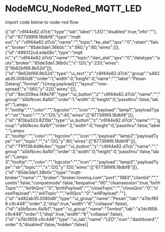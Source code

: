 # NodeMCU_NodeRed_MQTT_LED
import code below to node-red flow

[{"id":"c6f44e82.d7cb","type":"tab","label":"LED","disabled":true,"info":""},{"id":"677399f8.18dbf8","type":"mqtt out","z":"c6f44e82.d7cb","name":"","topic":"ke_alat","qos":"0","retain":"false","broker":"85de3de1.36b0c","x":560,"y":80,"wires":[]},{"id":"499312cd.eda08c","type":"mqtt in","z":"c6f44e82.d7cb","name":"","topic":"dari_alat","qos":"0","datatype":"auto","broker":"85de3de1.36b0c","x":120,"y":220,"wires":[["9b62bf68.8b52d"]]},{"id":"9b62bf68.8b52d","type":"ui_text","z":"c6f44e82.d7cb","group":"a482ab35.0080d8","order":1,"width":0,"height":0,"name":"","label":"Pesan Datang","format":"{{msg.payload}}","layout":"row-spread","x":560,"y":220,"wires":[]},{"id":"8ec559ea.149e78","type":"ui_button","z":"c6f44e82.d7cb","name":"","group":"a5bfbcec.6a1b1","order":1,"width":0,"height":0,"passthru":false,"label":"Lampu 1","tooltip":"","color":"","bgcolor":"","icon":"","payload":"lamp1","payloadType":"str","topic":"","x":120,"y":40,"wires":[["677399f8.18dbf8"]]},{"id":"8f3ba323.8215b","type":"ui_button","z":"c6f44e82.d7cb","name":"","group":"a5bfbcec.6a1b1","order":2,"width":0,"height":0,"passthru":false,"label":"Lampu 2","tooltip":"","color":"","bgcolor":"","icon":"","payload":"lamp2","payloadType":"str","topic":"","x":120,"y":80,"wires":[["677399f8.18dbf8"]]},{"id":"71f1139.6d9b4ec","type":"ui_button","z":"c6f44e82.d7cb","name":"","group":"a5bfbcec.6a1b1","order":3,"width":0,"height":0,"passthru":false,"label":"Lampu 3","tooltip":"","color":"","bgcolor":"","icon":"","payload":"lamp3","payloadType":"str","topic":"","x":120,"y":120,"wires":[["677399f8.18dbf8"]]},{"id":"85de3de1.36b0c","type":"mqtt-broker","name":"","broker":"broker.hivemq.com","port":"1883","clientid":"","usetls":false,"compatmode":false,"keepalive":"60","cleansession":true,"birthTopic":"","birthQos":"0","birthPayload":"","closeTopic":"","closeQos":"0","closePayload":"","willTopic":"","willQos":"0","willPayload":""},{"id":"a482ab35.0080d8","type":"ui_group","name":"Pesan","tab":"a7dcf858.c9c448","order":2,"disp":true,"width":"6","collapse":false},{"id":"a5bfbcec.6a1b1","type":"ui_group","name":"Tombol","tab":"a7dcf858.c9c448","order":1,"disp":true,"width":"6","collapse":false},{"id":"a7dcf858.c9c448","type":"ui_tab","name":"LED","icon":"dashboard","order":5,"disabled":false,"hidden":false}]

